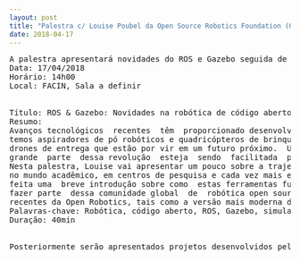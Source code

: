 ```yaml
---
layout: post
title: "Palestra c/ Louise Poubel da Open Source Robotics Foundation (OSRF) - Mantenedora do ROS e Gazebo"
date: 2018-04-17
---
```



<pre>
A palestra apresentará novidades do ROS e Gazebo seguida de Q&A e ocorrerá no período da tarde.
Data: 17/04/2018
Horário: 14h00
Local: FACIN, Sala a definir


Título: ROS & Gazebo: Novidades na robótica de código aberto
Resumo:  
Avanços tecnológicos  recentes  têm  proporcionado desenvolvimentos  emocionantes na área da robótica. Atualmente já
temos aspiradores de pó robóticos e quadricópteros de brinquedo; além de  tecnologias como carros auto-dirigíveis  e
drones de entrega que estão por vir em um futuro próximo.  Um dado,  provavelmente surpreendente para muitos,  é que
grande  parte  dessa revolução  esteja  sendo  facilitada  por ferramentas grátis de código aberto,  como ROS (Robot Operating System) e o simulador Gazebo.
Nesta palestra, Louise vai apresentar um pouco sobre a trajetória do ROS e do Gazebo,  que são amplamente  utilizados
no mundo acadêmico, em centros de pesquisa e cada vez mais em diversos segmentos da indústria no mundo inteiro.  Será
feita uma  breve introdução sobre como  estas ferramentas funcionam  e  como interessados podem usufruir  e começar a 
fazer parte  dessa comunidade global  de  robótica open source. Também serão apresentados  os  desenvolvimentos  mais
recentes da Open Robotics, tais como a versão mais moderna do ROS chamada de ROS 2, e o futuro da simulação no Gazebo.
Palavras-chave: Robótica, código aberto, ROS, Gazebo, simulação
Duração: 40min


Posteriormente serão apresentados projetos desenvolvidos pelas equipes do MIR/LSA.
</pre>
